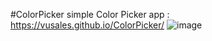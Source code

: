 #ColorPicker
simple Color Picker app :  https://vusales.github.io/ColorPicker/
![image](https://user-images.githubusercontent.com/58183073/132948360-686d0248-afd4-4fb9-9b96-fb9aa59b0241.png)
